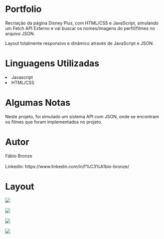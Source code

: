 # Portfolio
<p/>Recriação da página Disney Plus, com HTML/CSS e JavaScript, simulando um Fetch API Externo e vai buscar os nomes/imagens do perfil/filmes no arquivo JSON.<p/>
<p/>Layout totalmente responsivo e dinâmico através de JavaScript e JSON.<p/>

<h1/>Linguagens Utilizadas</h1>
<li/>Javascript</li>
<li/>HTML/CSS</li>

<h1/>Algumas Notas</h1>
Neste projeto, foi simulado um sistema API com JSON, onde se encontram os filmes que foram implementados no projeto.

<h1/>Autor</h1>
Fábio Bronze
<br/><br/>
Linkedin: https://www.linkedin.com/in/f%C3%A1bio-bronze/

<h1/>Layout</h1>
<img src="https://user-images.githubusercontent.com/116193280/228915228-6ff041dc-dd5a-4460-895a-22b55648be98.png" />
<br/><br/>
<img src="https://user-images.githubusercontent.com/116193280/228915629-5c4eb93a-e20c-4367-8104-00feb9f3ed94.png" />
<br/><br/>
<img src="https://user-images.githubusercontent.com/116193280/228915841-bc0cea3a-07d4-40eb-aeec-bbd46198866f.png" />
<br/><br/>
<img src="https://user-images.githubusercontent.com/116193280/228915970-22e8ea17-b895-4209-b7c4-b233bf490d42.png" />
